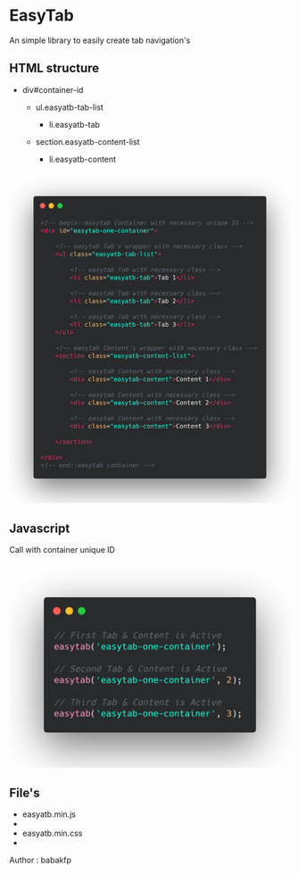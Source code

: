 <span style="display:none"># easy-tab</span>
# EasyTab
An simple library to easily create tab navigation's

<h2>HTML structure</h2>
<ul>
    <li>div#container-id</li>
    <ul>
        <li>ul.easyatb-tab-list</li>
        <ul>
            <li>li.easyatb-tab</li>
        </ul>
    </ul>
    <ul>
        <li>section.easyatb-content-list</li>
        <ul>
            <li>li.easyatb-content</li>
        </ul>
    </ul>
</ul>
<img src="https://github.com/babakfp/easy-tab/blob/master/demo/_/easytab-tab-navigation-library-html-structure.png">

<h2>Javascript</h2>
<p>Call with container unique ID<p>
<img src="https://github.com/babakfp/easy-tab/blob/master/demo/_/easytab-tab-navigation-library-javascript.png">

<h2>File's</h2>
<ul>
    <li>easyatb.min.js<li>
    <li>easyatb.min.css<li>
</ul>

Author : babakfp
